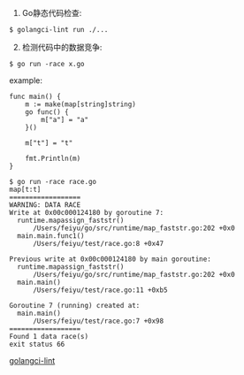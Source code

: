1. Go静态代码检查:

```
$ golangci-lint run ./...
```

2. 检测代码中的数据竞争:
```
$ go run -race x.go
```

example:
```
func main() {
	m := make(map[string]string)
	go func() {
		m["a"] = "a"
	}()

	m["t"] = "t"

	fmt.Println(m)
}
```

```
$ go run -race race.go
map[t:t]
==================
WARNING: DATA RACE
Write at 0x00c000124180 by goroutine 7:
  runtime.mapassign_faststr()
      /Users/feiyu/go/src/runtime/map_faststr.go:202 +0x0
  main.main.func1()
      /Users/feiyu/test/race.go:8 +0x47

Previous write at 0x00c000124180 by main goroutine:
  runtime.mapassign_faststr()
      /Users/feiyu/go/src/runtime/map_faststr.go:202 +0x0
  main.main()
      /Users/feiyu/test/race.go:11 +0xb5

Goroutine 7 (running) created at:
  main.main()
      /Users/feiyu/test/race.go:7 +0x98
==================
Found 1 data race(s)
exit status 66
```



[golangci-lint](https://github.com/golangci/golangci-lint)
